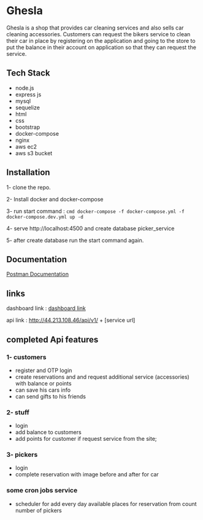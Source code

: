 
# Ghesla
Ghesla is a shop that provides car cleaning services and also sells car cleaning accessories. 
Customers can request the bikers service to clean their car in place by registering on the application and going to the store to put the balance in their account on application so that they can request the service.


## Tech Stack
* node.js
* express js
* mysql
* sequelize
* html
* css
* bootstrap
* docker-compose
* nginx
* aws ec2 
* aws s3 bucket

## Installation
  1- clone the repo.

  2- Install docker and docker-compose

  3- run start command : 
  ```cmd docker-compose -f docker-compose.yml -f docker-compose.dev.yml up -d ```

  4- serve http://localhost:4500 and create database picker_service

  5- after create database 
  run the start command again.
  
  

## Documentation

[Postman Documentation](https://www.postman.com/ghesla/workspace/ghesla/overview?ctx=settings)


## links
dashboard link : 
[dashboard link](http://44.213.108.46/dashboard)

api link : 
http://44.213.108.46/api/v1/ + [service url] 


## completed Api features
### 1- customers
* register and OTP login 
* create reservations and and request additional service (accessories) with balance or points
* can save his cars info
* can send gifts to his friends
### 2- stuff
* login
* add balance to customers
* add points for customer if request service from the site;

### 3- pickers 
* login
* complete reservation with image before and after for car

### some cron jobs service 
* scheduler for add every day available places for reservation from count number of pickers
